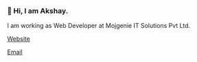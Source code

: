 ### 👋 Hi, I am Akshay.

I am working as Web Developer at Mojgenie IT Solutions Pvt Ltd.

[Website](https://akshaykp.in)

[Email](mailto:axxsh.kp@gmail.com)
